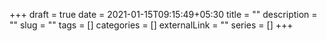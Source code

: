+++ 
draft = true
date = 2021-01-15T09:15:49+05:30
title = ""
description = ""
slug = "" 
tags = []
categories = []
externalLink = ""
series = []
+++
